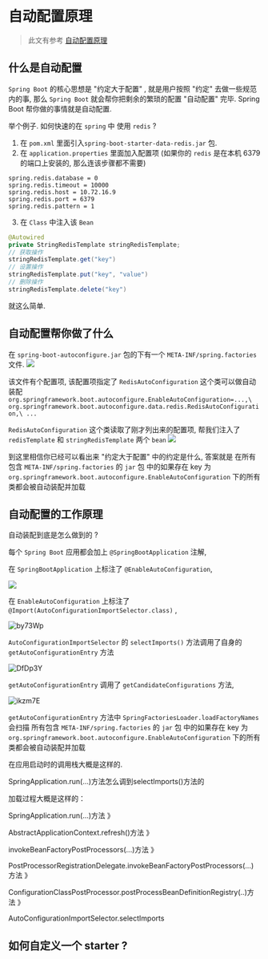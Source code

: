 # 自动配置原理

> 此文有参考 [自动配置原理](https://mp.weixin.qq.com/s?__biz=MzkwNjMwMTgzMQ==&mid=2247490236&idx=1&sn=636be5ccb19d59cfc1801efc22160ad0&source=41#wechat_redirect)


## 什么是自动配置

`Spring Boot` 的核心思想是 "约定大于配置" , 就是用户按照 "约定" 去做一些规范内的事, 那么 `Spring Boot` 就会帮你把剩余的繁琐的配置 "自动配置" 完毕. Spring Boot 帮你做的事情就是自动配置.

举个例子. 如何快速的在 `spring` 中 使用 `redis` ?

1. 在 `pom.xml` 里面引入`spring-boot-starter-data-redis.jar` 包.
2. 在 `application.properties` 里面加入配置项 (如果你的 `redis` 是在本机 6379 的端口上安装的, 那么连该步骤都不需要)
```properties
spring.redis.database = 0
spring.redis.timeout = 10000
spring.redis.host = 10.72.16.9
spring.redis.port = 6379
spring.redis.pattern = 1
```
3. 在 `Class` 中注入该 `Bean`

```java
@Autowired
private StringRedisTemplate stringRedisTemplate;
// 获取操作
stringRedisTemplate.get("key")
// 设置操作
stringRedisTemplate.put("key", "value")
// 删除操作
stringRedisTemplate.delete("key")
```
就这么简单.

## 自动配置帮你做了什么

在 `spring-boot-autoconfigure.jar` 包的下有一个 `META-INF/spring.factories` 文件.
![](https://cdn.jansora.com/files/uPic/2022/05/18/NRA2Wr.png)

该文件有个配置项, 该配置项指定了 `RedisAutoConfiguration` 这个类可以做自动装配
`org.springframework.boot.autoconfigure.EnableAutoConfiguration=...,\
org.springframework.boot.autoconfigure.data.redis.RedisAutoConfiguration,\
...`

`RedisAutoConfiguration` 这个类读取了刚才列出来的配置项, 帮我们注入了 `redisTemplate` 和 `stringRedisTemplate`
两个 `bean`
![](https://cdn.jansora.com/files/uPic/2022/05/18/YaNcBI.png)


到这里相信你已经可以看出来 "约定大于配置" 中的约定是什么, 答案就是 在所有包含 `META-INF/spring.factories` 的 `jar` 包
中的如果存在 key 为 `org.springframework.boot.autoconfigure.EnableAutoConfiguration` 下的所有类都会被自动装配并加载

## 自动配置的工作原理

自动装配到底是怎么做到的 ?

每个 `Spring Boot` 应用都会加上 `@SpringBootApplication` 注解,  

在 `SpringBootApplication` 上标注了 `@EnableAutoConfiguration`,

![](https://cdn.jansora.com/files/uPic/2022/05/18/AvmnWE.png)

在 `EnableAutoConfiguration` 上标注了 `@Import(AutoConfigurationImportSelector.class)` ,

![by73Wp](https://cdn.jansora.com/files/uPic/2022/05/18/by73Wp.png)


`AutoConfigurationImportSelector` 的 `selectImports()` 方法调用了自身的 `getAutoConfigurationEntry` 方法

![DfDp3Y](https://cdn.jansora.com/files/uPic/2022/05/18/DfDp3Y.png)

`getAutoConfigurationEntry` 调用了 `getCandidateConfigurations` 方法, 

![ikzm7E](https://cdn.jansora.com/files/uPic/2022/05/18/ikzm7E.png)


`getAutoConfigurationEntry` 方法中  `SpringFactoriesLoader.loadFactoryNames` 会扫描 所有包含 `META-INF/spring.factories` 的 `jar` 包
中的如果存在 key 为 `org.springframework.boot.autoconfigure.EnableAutoConfiguration` 下的所有类都会被自动装配并加载


在应用启动时的调用栈大概是这样的.

SpringApplication.run(...)方法怎么调到selectImports()方法的

加载过程大概是这样的：

SpringApplication.run(...)方法  》

AbstractApplicationContext.refresh()方法  》

invokeBeanFactoryPostProcessors(...)方法  》

PostProcessorRegistrationDelegate.invokeBeanFactoryPostProcessors(...) 方法  》

ConfigurationClassPostProcessor.postProcessBeanDefinitionRegistry(..)方法  》

AutoConfigurationImportSelector.selectImports




## 如何自定义一个 starter ?